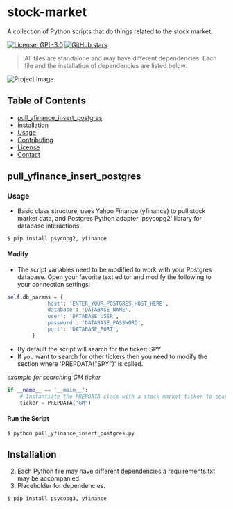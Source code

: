 # stock-market
A collection of Python scripts that do things related to the stock market.

[![License: GPL-3.0](https://img.shields.io/badge/License-GPL%20v3-blue.svg)](LICENSE)
[![GitHub stars](https://img.shields.io/github/stars/42u/stock-market.svg)](https://github.com/42U/stock-market)

> All files are standalone and may have different dependencies. Each file and the installation of dependencies are listed below.

![Project Image](imgz/stock-market.png)

## Table of Contents

- [pull_yfinance_insert_postgres](#pull_yfinance_insert_postgres)
- [Installation](#installation)
- [Usage](#usage)
- [Contributing](#contributing)
- [License](#license)
- [Contact](#contact)

## pull_yfinance_insert_postgres
### Usage
- Basic class structure, uses Yahoo Finance (yfinance) to pull stock market data, and Postgres Python adapter 'psycopg2' library for database interactions.
```shell
$ pip install psycopg2, yfinance
```
#### Modify
- The script variables need to be modified to work with your Postgres database. Open your favorite text editor and modify the following to your connection settings:
```python
self.db_params = {
            'host': 'ENTER_YOUR_POSTGRES_HOST_HERE',
            'database': 'DATABASE_NAME',
            'user': 'DATABASE_USER',
            'password': 'DATABASE_PASSWORD',
            'port': 'DATABASE_PORT',
        }
```
- By default the script will search for the ticker: SPY
- If you want to search for other tickers then you need to modify the section where 'PREPDATA("SPY")' is called. 

*example for searching GM ticker*
```python
if __name__ == '__main__':
    # Instantiate the PREPDATA class with a stock market ticker to search for
    ticker = PREPDATA("GM")
```
#### Run the Script
```shell
$ python pull_yfinance_insert_postgres.py
```

## Installation

2. Each Python file may have different dependencies a requirements.txt may be accompanied.
3. Placeholder for dependencies.

```shell
$ pip install psycopg3, yfinance
